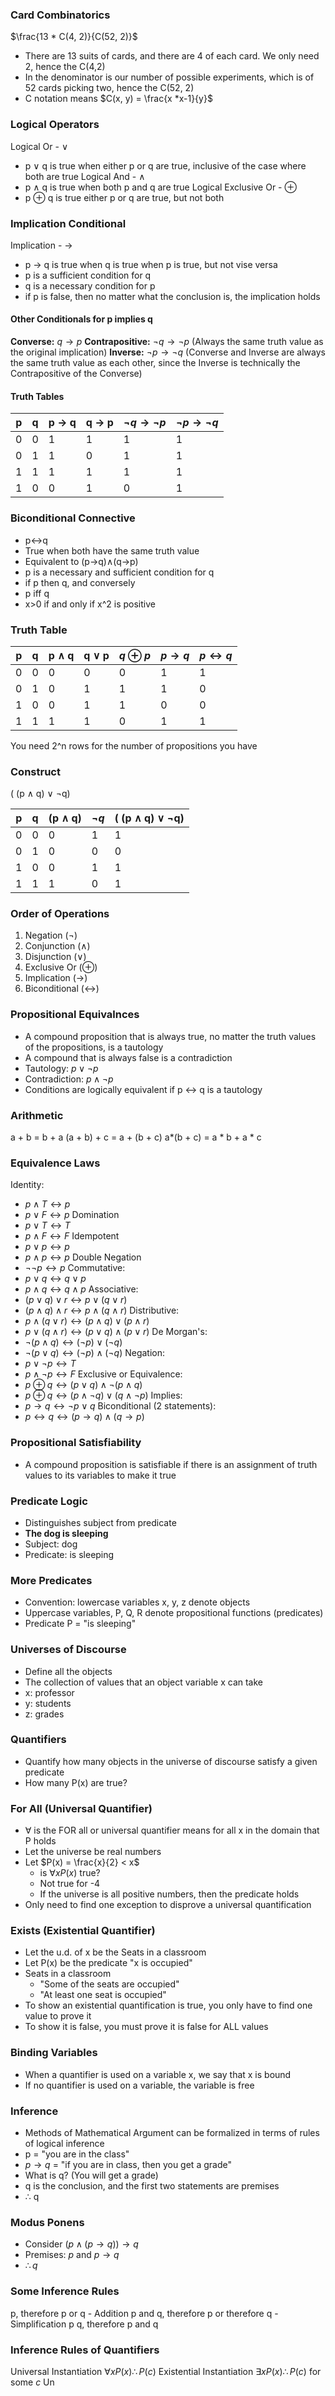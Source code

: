 ### Card Combinatorics
$\frac{13 * C(4, 2)}{C(52, 2)}$
- There are 13 suits of cards, and there are 4 of each card. We only need 2, hence the C(4,2)
- In the denominator is our number of possible experiments, which is of 52 cards picking two, hence the C(52, 2)
- C notation means $C(x, y) = \frac{x *x-1}{y}$

### Logical Operators
Logical Or - $\lor$
- p $\lor$ q is true when either p or q are true, inclusive of the case where both are true
Logical And - $\land$
- p $\land$ q is true when both p and q are true
Logical Exclusive Or - $\oplus$
- p $\oplus$ q is true either p or q are true, but not both

### Implication Conditional
Implication - $\rightarrow$
- p $\rightarrow$ q is true when q is true when p is true, but not vise versa
- p is a sufficient condition for q
- q is a necessary condition for p 
- if p is false, then no matter what the conclusion is, the implication holds

#### Other Conditionals for p implies q
**Converse:** $q \rightarrow p$
**Contrapositive:** $\lnot q \rightarrow \lnot p$ (Always the same truth value as the original implication)
**Inverse:** $\lnot p \rightarrow \lnot q$
(Converse and Inverse are always the same truth value as each other, since the Inverse is technically the Contrapositive of the Converse)
#### Truth Tables
| p   | q   | p $\rightarrow$ q | q $\rightarrow$ p | $\lnot q \rightarrow \lnot p$ | $\lnot p \rightarrow \lnot q$ |
| --- | --- | ----------------- | ----------------- | ----------------------------- | ----------------------------- |
| 0   | 0   | 1                 | 1                 | 1                             | 1                             |
| 0   | 1   | 1                 | 0                 | 1                             | 1                             |
| 1   | 1    | 1                  | 1                  | 1                              | 1                              |
| 1    | 0    | 0                  | 1                  | 0                              | 1                              |

### Biconditional Connective
- p$\leftrightarrow$q
- True when both have the same truth value
- Equivalent to (p$\rightarrow$q)$\land$(q$\rightarrow$p)
- p is a necessary and sufficient condition for q
- if p then q, and conversely
- p iff q
- x>0 if and only if x^2 is positive

### Truth Table 
| p | q | p $\land$ q | q $\lor$ p | $q \oplus p$ | $p \rightarrow q$ | $p \leftrightarrow q$ |
| ---- | ---- | ---- | ---- | ---- | ---- | ---- |
| 0 | 0 | 0 | 0 | 0 | 1 | 1 |
| 0 | 1 | 0 | 1 | 1 | 1 | 0 |
| 1 | 0 | 0 | 1 | 1 | 0 | 0 |
| 1 | 1 | 1 | 1 | 0 | 1 | 1 |
You need 2^n rows for the number of propositions  you have

### Construct
( (p $\land$ q) $\lor$ $\lnot$q)

| p   | q   | (p $\land$ q) | $\lnot q$ | ( (p $\land$ q) $\lor$ $\lnot$q) |
| --- | --- | ------------- | --------- | -------------------------------- |
| 0   | 0   | 0             | 1          | 1                                 |
| 0   | 1   | 0              | 0          | 0                                 |
| 1   | 0   | 0              | 1          | 1                                 |
| 1   | 1   | 1              | 0          | 1                                 |

### Order of Operations
1. Negation ($\neg$)
2. Conjunction ($\land$)
3. Disjunction ($\lor$)
4. Exclusive Or ($\oplus$)
5. Implication ($\rightarrow$)
6. Biconditional ($\leftrightarrow$)

### Propositional Equivalnces
- A compound proposition that is always true, no matter the truth values of the propositions, is a tautology
- A compound that is always false is a contradiction
- Tautology: $p \lor \lnot p$
- Contradiction: $p \land \lnot p$
- Conditions are logically equivalent if p $\leftrightarrow$ q is a tautology

### Arithmetic
a + b = b + a
(a + b) + c = a + (b + c)
a*(b + c) = a * b + a * c

### Equivalence Laws
Identity:
- $p \land T \leftrightarrow p$
- $p \lor F \leftrightarrow p$
Domination
- $p \lor T \leftrightarrow T$
- $p \land F \leftrightarrow F$
Idempotent
- $p \lor p \leftrightarrow p$
- $p \land p \leftrightarrow p$
Double Negation
- $\lnot \lnot p \leftrightarrow p$
Commutative:
- $p \lor q \leftrightarrow q \lor p$
- $p \land q \leftrightarrow q \land p$
Associative:
- $(p \lor q) \lor r \leftrightarrow p \lor (q \lor r)$
- $(p \land q) \land r \leftrightarrow p \land (q \land r)$
Distributive:
- $p \land (q \lor r) \leftrightarrow (p \land q) \lor (p \land r)$
- $p \lor (q \land r) \leftrightarrow (p \lor q) \land (p \lor r)$
De Morgan's:
- $\lnot (p \land q)  \leftrightarrow (\lnot p)  \lor (\lnot q)$
- $\lnot (p \lor q)  \leftrightarrow (\lnot p)  \land (\lnot q)$
Negation:
- $p\lor\lnot p\leftrightarrow T$
- $p\land\lnot p\leftrightarrow F$
Exclusive or Equivalence:
- $p \oplus q \leftrightarrow (p \lor q) \land \lnot (p \land q)$
- $p \oplus q \leftrightarrow (p \land \lnot q) \lor  (q \land \lnot p)$
Implies:
- $p \to q \leftrightarrow \lnot p \lor q$
Biconditional (2 statements):
- $p \leftrightarrow q \leftrightarrow (p \to q) \land (q \to p)$

### Propositional Satisfiability
- A compound proposition is satisfiable if there is an assignment of truth values to its variables to make it true
### Predicate Logic
- Distinguishes subject from predicate
- **The dog is sleeping**
- Subject: dog
- Predicate: is sleeping
### More Predicates
- Convention: lowercase variables x, y, z denote objects
- Uppercase variables, P, Q, R denote propositional functions (predicates)
- Predicate P = "is sleeping"
### Universes of Discourse
- Define all the objects
- The collection of values that an object variable x can take
- x: professor
- y: students
- z: grades
### Quantifiers
- Quantify how many objects in the universe of discourse satisfy a given predicate
- How many P(x) are true?
### For All (Universal Quantifier)
- $\forall$ is the FOR all or universal quantifier means for all x in the domain that P holds
- Let the universe be real numbers
- Let $P(x) = \frac{x}{2} < x$
	- is $\forall x P(x)$  true?
	- Not true for -4
	- If the universe is all positive numbers, then the predicate holds
- Only need to find one exception to disprove a universal quantification
### Exists (Existential Quantifier)
- Let the u.d. of x be the Seats in a classroom
- Let P(x) be the predicate "x is occupied"
- Seats in a classroom
	- "Some of the seats are occupied"
	- "At least one seat is occupied"
- To show an existential quantification is true, you only have to find one value to prove it
- To show it is false, you must prove it is false for ALL values
### Binding Variables
- When a quantifier is used on a variable x, we say that x is bound
- If no quantifier is used on a variable, the variable is free
### Inference
- Methods of Mathematical Argument can be formalized in terms of rules of logical inference
- p = "you are in the class"
- $p \rightarrow q$ = "if you are in class, then you get a grade"
- What is q? (You will get a grade)
- q is the conclusion, and the first two statements are premises
- $\therefore$ q 
### Modus Ponens
- Consider $(p \land (p \rightarrow q)) \rightarrow q$
- Premises: $p$ and $p \rightarrow q$
- $\therefore q$
### Some Inference Rules
p, therefore p or q - Addition
p and q, therefore p or therefore q - Simplification
p q, therefore p and q

### Inference Rules of Quantifiers
Universal Instantiation
$\forall x P(x) \therefore P(c)$
Existential Instantiation
$\exists xP(x) \therefore P(c)$ for some $c$
Un